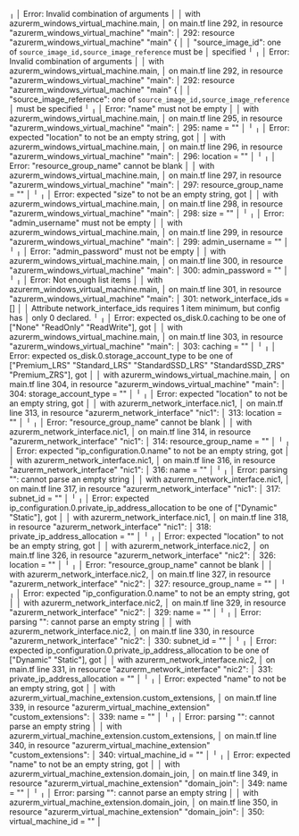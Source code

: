 ╷
│ Error: Invalid combination of arguments
│ 
│   with azurerm_windows_virtual_machine.main,
│   on main.tf line 292, in resource "azurerm_windows_virtual_machine" "main":
│  292: resource "azurerm_windows_virtual_machine" "main" {
│ 
│ "source_image_id": one of `source_image_id,source_image_reference` must be
│ specified
╵
╷
│ Error: Invalid combination of arguments
│ 
│   with azurerm_windows_virtual_machine.main,
│   on main.tf line 292, in resource "azurerm_windows_virtual_machine" "main":
│  292: resource "azurerm_windows_virtual_machine" "main" {
│ 
│ "source_image_reference": one of `source_image_id,source_image_reference`
│ must be specified
╵
╷
│ Error: "name" must not be empty
│ 
│   with azurerm_windows_virtual_machine.main,
│   on main.tf line 295, in resource "azurerm_windows_virtual_machine" "main":
│  295:   name                = ""
│ 
╵
╷
│ Error: expected "location" to not be an empty string, got 
│ 
│   with azurerm_windows_virtual_machine.main,
│   on main.tf line 296, in resource "azurerm_windows_virtual_machine" "main":
│  296:   location            = ""
│ 
╵
╷
│ Error: "resource_group_name" cannot be blank
│ 
│   with azurerm_windows_virtual_machine.main,
│   on main.tf line 297, in resource "azurerm_windows_virtual_machine" "main":
│  297:   resource_group_name = ""
│ 
╵
╷
│ Error: expected "size" to not be an empty string, got 
│ 
│   with azurerm_windows_virtual_machine.main,
│   on main.tf line 298, in resource "azurerm_windows_virtual_machine" "main":
│  298:   size                = ""
│ 
╵
╷
│ Error: "admin_username" must not be empty
│ 
│   with azurerm_windows_virtual_machine.main,
│   on main.tf line 299, in resource "azurerm_windows_virtual_machine" "main":
│  299:   admin_username      = ""
│ 
╵
╷
│ Error: "admin_password" must not be empty
│ 
│   with azurerm_windows_virtual_machine.main,
│   on main.tf line 300, in resource "azurerm_windows_virtual_machine" "main":
│  300:   admin_password      = ""
│ 
╵
╷
│ Error: Not enough list items
│ 
│   with azurerm_windows_virtual_machine.main,
│   on main.tf line 301, in resource "azurerm_windows_virtual_machine" "main":
│  301:   network_interface_ids = []
│ 
│ Attribute network_interface_ids requires 1 item minimum, but config has
│ only 0 declared.
╵
╷
│ Error: expected os_disk.0.caching to be one of ["None" "ReadOnly" "ReadWrite"], got 
│ 
│   with azurerm_windows_virtual_machine.main,
│   on main.tf line 303, in resource "azurerm_windows_virtual_machine" "main":
│  303:     caching           = ""
│ 
╵
╷
│ Error: expected os_disk.0.storage_account_type to be one of ["Premium_LRS" "Standard_LRS" "StandardSSD_LRS" "StandardSSD_ZRS" "Premium_ZRS"], got 
│ 
│   with azurerm_windows_virtual_machine.main,
│   on main.tf line 304, in resource "azurerm_windows_virtual_machine" "main":
│  304:     storage_account_type = ""
│ 
╵
╷
│ Error: expected "location" to not be an empty string, got 
│ 
│   with azurerm_network_interface.nic1,
│   on main.tf line 313, in resource "azurerm_network_interface" "nic1":
│  313:   location            = ""
│ 
╵
╷
│ Error: "resource_group_name" cannot be blank
│ 
│   with azurerm_network_interface.nic1,
│   on main.tf line 314, in resource "azurerm_network_interface" "nic1":
│  314:   resource_group_name = ""
│ 
╵
╷
│ Error: expected "ip_configuration.0.name" to not be an empty string, got 
│ 
│   with azurerm_network_interface.nic1,
│   on main.tf line 316, in resource "azurerm_network_interface" "nic1":
│  316:     name                          = ""
│ 
╵
╷
│ Error: parsing "": cannot parse an empty string
│ 
│   with azurerm_network_interface.nic1,
│   on main.tf line 317, in resource "azurerm_network_interface" "nic1":
│  317:     subnet_id                     = ""
│ 
╵
╷
│ Error: expected ip_configuration.0.private_ip_address_allocation to be one of ["Dynamic" "Static"], got 
│ 
│   with azurerm_network_interface.nic1,
│   on main.tf line 318, in resource "azurerm_network_interface" "nic1":
│  318:     private_ip_address_allocation = ""
│ 
╵
╷
│ Error: expected "location" to not be an empty string, got 
│ 
│   with azurerm_network_interface.nic2,
│   on main.tf line 326, in resource "azurerm_network_interface" "nic2":
│  326:   location            = ""
│ 
╵
╷
│ Error: "resource_group_name" cannot be blank
│ 
│   with azurerm_network_interface.nic2,
│   on main.tf line 327, in resource "azurerm_network_interface" "nic2":
│  327:   resource_group_name = ""
│ 
╵
╷
│ Error: expected "ip_configuration.0.name" to not be an empty string, got 
│ 
│   with azurerm_network_interface.nic2,
│   on main.tf line 329, in resource "azurerm_network_interface" "nic2":
│  329:     name                          = ""
│ 
╵
╷
│ Error: parsing "": cannot parse an empty string
│ 
│   with azurerm_network_interface.nic2,
│   on main.tf line 330, in resource "azurerm_network_interface" "nic2":
│  330:     subnet_id                     = ""
│ 
╵
╷
│ Error: expected ip_configuration.0.private_ip_address_allocation to be one of ["Dynamic" "Static"], got 
│ 
│   with azurerm_network_interface.nic2,
│   on main.tf line 331, in resource "azurerm_network_interface" "nic2":
│  331:     private_ip_address_allocation = ""
│ 
╵
╷
│ Error: expected "name" to not be an empty string, got 
│ 
│   with azurerm_virtual_machine_extension.custom_extensions,
│   on main.tf line 339, in resource "azurerm_virtual_machine_extension" "custom_extensions":
│  339:   name                 = ""
│ 
╵
╷
│ Error: parsing "": cannot parse an empty string
│ 
│   with azurerm_virtual_machine_extension.custom_extensions,
│   on main.tf line 340, in resource "azurerm_virtual_machine_extension" "custom_extensions":
│  340:   virtual_machine_id   = ""
│ 
╵
╷
│ Error: expected "name" to not be an empty string, got 
│ 
│   with azurerm_virtual_machine_extension.domain_join,
│   on main.tf line 349, in resource "azurerm_virtual_machine_extension" "domain_join":
│  349:   name                 = ""
│ 
╵
╷
│ Error: parsing "": cannot parse an empty string
│ 
│   with azurerm_virtual_machine_extension.domain_join,
│   on main.tf line 350, in resource "azurerm_virtual_machine_extension" "domain_join":
│  350:   virtual_machine_id   = ""
│ 
